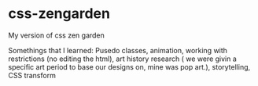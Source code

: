 # css-zengarden
My version of css zen garden

Somethings that I learned: Pusedo classes, animation, working with restrictions (no editing the html), art history research ( we were givin a specific art period to base our designs on, mine was pop art.), storytelling, CSS transform

